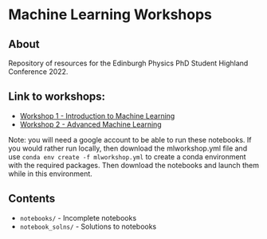 # Machine Learning Workshops

## About
Repository of resources for the Edinburgh Physics PhD Student Highland Conference 2022.
## Link to workshops:
* <a href="https://colab.research.google.com/github/harry-rendell/MLworkshop/blob/main/workshop_1.ipynb"> Workshop 1 - Introduction to Machine Learning </a>
* <a href="https://colab.research.google.com/github/harry-rendell/MLworkshop/blob/main/workshop_2.ipynb"> Workshop 2 - Advanced Machine Learning </a>

Note: you will need a google account to be able to run these notebooks. 
If you would rather run locally, then download the mlworkshop.yml file and use
	```conda env create -f mlworkshop.yml```
to create a conda environment with the required packages. Then download the notebooks and launch them while in this environment.

## Contents
* ```notebooks/``` - Incomplete notebooks
* ```notebook_solns/``` - Solutions to notebooks

